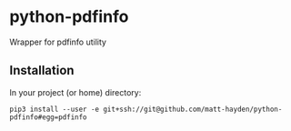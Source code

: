 # python-pdfinfo
Wrapper for pdfinfo utility

## Installation

In your project (or home) directory:

```
pip3 install --user -e git+ssh://git@github.com/matt-hayden/python-pdfinfo#egg=pdfinfo
```
